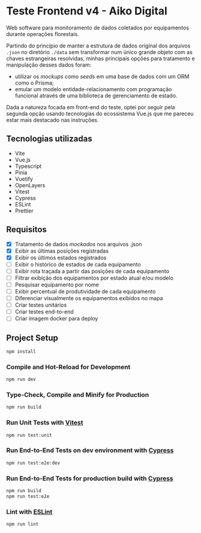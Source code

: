 # Teste Frontend v4 - Aiko Digital

Web software para monitoramento de dados coletados por equipamentos durante operações florestais.

Partindo do princípio de manter a estrutura de dados original dos arquivos `.json` no diretório `./data` sem transformar num único grande objeto com as chaves estrangeiras resolvidas, minhas principais opções para tratamento e manipulação desses dados foram:
- utilizar os _mockups_ como _seeds_ em uma base de dados com um ORM como o Prisma;
- emular um modelo entidade-relacionamento com programação funcional através de uma biblioteca de gerenciamento de estado.

Dada a natureza focada em front-end do teste, optei por seguir pela segunda opção usando tecnologias do ecossistema Vue.js que me pareceu estar mais destacado nas instruções.

## Tecnologias utilizadas

- Vite
- Vue.js
- Typescript
- Pinia
- Vuetify
- OpenLayers
- Vitest
- Cypress
- ESLint
- Prettier

## Requisitos

- [x] Tratamento de dados _mockados_ nos arquivos .json
- [x] Exibir as últimas posições registradas
- [x] Exibir os últimos estados registrados
- [ ] Exibir o histórico de estados de cada equipamento
- [ ] Exibir rota traçada a partir das posições de cada equipamento
- [ ] Filtrar exibição dos equipamentos por estado atual e/ou modelo
- [ ] Pesquisar equipamento por nome
- [ ] Exibir percentual de produtividade de cada equipamento
- [ ] Diferenciar visualmente os equipamentos exibidos no mapa
- [ ] Criar testes unitários
- [ ] Criar testes end-to-end
- [ ] Criar imagem docker para deploy

## Project Setup

```sh
npm install
```

### Compile and Hot-Reload for Development

```sh
npm run dev
```

### Type-Check, Compile and Minify for Production

```sh
npm run build
```

### Run Unit Tests with [Vitest](https://vitest.dev/)

```sh
npm run test:unit
```

### Run End-to-End Tests on dev environment with [Cypress](https://www.cypress.io/)

```sh
npm run test:e2e:dev
```

### Run End-to-End Tests for production build with [Cypress](https://www.cypress.io/)

```sh
npm run build
npm run test:e2e
```

### Lint with [ESLint](https://eslint.org/)

```sh
npm run lint
```
